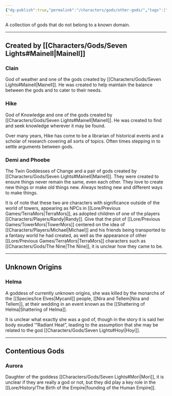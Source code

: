 ```yaml
---
{"dg-publish":true,"permalink":"/characters/gods/other-gods/","tags":["Character/God"]}
---
```


A collection of gods that do not belong to a known domain.

- - -

## Created by [[Characters/Gods/Seven Lights#Mainell\|Mainell]]

### Clain
God of weather and one of the gods created by [[Characters/Gods/Seven Lights#Mainell\|Mainell]]. He was created to help maintain the balance between the gods and to cater to their needs.

### Hike
God of Knowledge and one of the gods created by [[Characters/Gods/Seven Lights#Mainell\|Mainell]]. He was created to find and seek knowledge wherever it may be found.

Over many years, Hike has come to be a librarian of historical events and a scholar of research covering all sorts of topics. Often times stepping in to settle arguments between gods.

### Demi and Phoebe
The Twin Goddesses of Change and a pair of gods created by [[Characters/Gods/Seven Lights#Mainell\|Mainell]]. They were created to ensure things never remain the same, even each other. They love to create new things or make old things new. Always testing new and different ways to make things. 

It is of note that these two are characters with significance outside of the world of towers, appearing as NPCs in [[Lore/Previous Games/TerraMors\|TerraMors]], as adopted children of one of the players [[Characters/Players/Randy\|Randy]]. Give that the plot of [[Lore/Previous Games/TowerMors\|TowerMors]] centered on the idea of [[Characters/Players/Michael\|Michael]] and his friends being transported to a fantasy world he had created, as well as the appearance of other [[Lore/Previous Games/TerraMors\|TerraMors]] characters such as [[Characters/Gods/The Nine\|The Nine]], it is unclear how they came to be.

- - -
## Unknown Origins

### Helma
A goddess of currently unknown origins, she was killed by the monarchs of the [[Species/Ice Elves\|Mycanil]] people, [[Nira and Tellem\|Nira and Tellem]], at their wedding in an event known as the [[Shattering of Helma\|Shattering of Helma]].

It is unclear what exactly she was a god of, though in the story it is said her body exuded ’“Radiant Heat”, leading to the assumption that she may be related to the god [[Characters/Gods/Seven Lights#Hoyi\|Hoyi]].

- - -
## Contentious Gods

### Aurora
Daughter of the goddess [[Characters/Gods/Seven Lights#Mori\|Mori]], it is unclear if they are really a god or not, but they did play a key role in the [[Lore/History/The Birth of the Empire\|founding of the Human Empire]].

